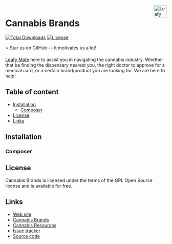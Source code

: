 <a href="https://leafymate.com/">
    <img src="https://leafymate.com/img/Header_Logo.png" alt="Leafy Mate logo" title="Leafy Mate" align="right" height="40" />
</a>

# Cannabis Brands

[![Total Downloads](https://poser.pugx.org/leafymate/cannabis-brands/d/total.svg)](https://packagist.org/packages/leafymate/cannabis-brands)
[![License](https://poser.pugx.org/leafymate/cannabis-brands/license.svg)](https://packagist.org/packages/leafymate/cannabis-brands)

:star: Star us on GitHub — it motivates us a lot!

[Leafy Mate](https://leafymate.com) here to assist you in navigating the cannabis industry. Whether that be finding the dispensary nearest you, the right doctor to approve for a medical card, or a certain brand/product you are looking for. We are here to help!

## Table of content

- [Installation](#installation)
  - [Composer](#composer)
- [License](#license)
- [Links](#links)

## Installation

### Composer

## License

Cannabis Brands is licensed under the terms of the GPL Open Source license and is available for free.

## Links

- [Web site](https://leafymate.com)
- [Cannabis Brands](https://leafymate.com/cannabis-brands)
- [Cannabis Resources](https://leafymate.com/resources/)
- [Issue tracker](https://github.com/LeafyMate/Cannabis-Brands/issues)
- [Source code](https://github.com/LeafyMate/Cannabis-Brands)

